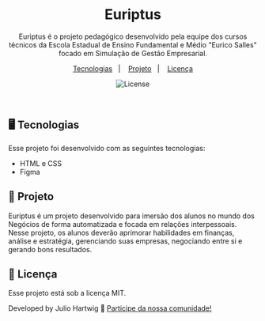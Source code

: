 <h1 align="center"> Euriptus </h1>

<p align="center">
Euriptus é o projeto pedagógico desenvolvido pela equipe dos cursos técnicos da Escola Estadual de Ensino Fundamental e Médio "Eurico Salles" focado em Simulação de Gestão Empresarial. <br/>
</p>

<p align="center">
  <a href="#-tecnologias">Tecnologias</a>&nbsp;&nbsp;&nbsp;|&nbsp;&nbsp;&nbsp;
  <a href="#-projeto">Projeto</a>&nbsp;&nbsp;&nbsp;|&nbsp;&nbsp;&nbsp;
  <a href="#memo-licença">Licença</a>
</p>

<p align="center">
  <img alt="License" src="https://img.shields.io/static/v1?label=license&message=MIT&color=49AA26&labelColor=000000">
</p>

<br>


## 🖥️ Tecnologias

Esse projeto foi desenvolvido com as seguintes tecnologias:

- HTML e CSS
- Figma

## 📖 Projeto

Euriptus é um projeto desenvolvido para imersão dos alunos no mundo dos Negócios de forma automatizada e focada em relações interpessoais. Nesse projeto, os alunos deverão aprimorar habilidades em finanças, análise e estratégia, gerenciando suas empresas, negociando entre si e gerando bons resultados.



## :memo: Licença

Esse projeto está sob a licença MIT.

Developed by Julio Hartwig :wave: [Participe da nossa comunidade!](https://discord.gg/sZpbvkyVZK)
